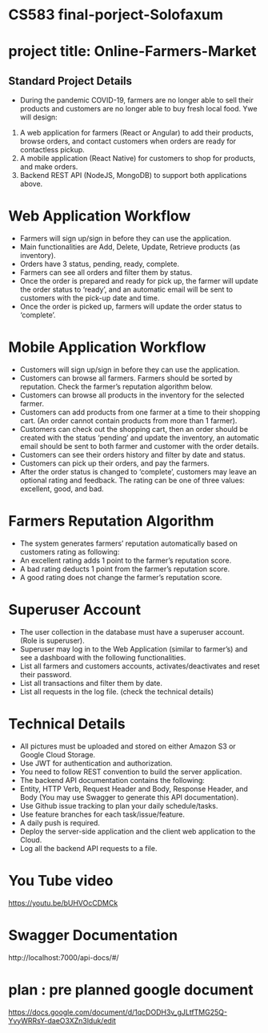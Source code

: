 # CS583 final-porject-Solofaxum# project title: Online-Farmers-Market## Standard Project Details- During the pandemic COVID-19, farmers are no longer able to sell their products andcustomers are no longer able to buy fresh local food.Ywe will design:1. A web application for farmers (React or Angular) to add their products,browse orders, and contact customers when orders are ready forcontactless pickup.2. A mobile application (React Native) for customers to shop for products,and make orders.3. Backend REST API (NodeJS, MongoDB) to support both applicationsabove.# Web Application Workflow- Farmers will sign up/sign in before they can use the application.- Main functionalities are Add, Delete, Update, Retrieve products (as inventory).- Orders have 3 status, pending, ready, complete.- Farmers can see all orders and filter them by status.- Once the order is prepared and ready for pick up, the farmer will update the order status to ‘ready’, and an automatic email will be sent to customers with the pick-up date and time.- Once the order is picked up, farmers will update the order status to ‘complete’.# Mobile Application Workflow- Customers will sign up/sign in before they can use the application.- Customers can browse all farmers. Farmers should be sorted by reputation. Check the farmer’s reputation algorithm below.- Customers can browse all products in the inventory for the selected farmer.- Customers can add products from one farmer at a time to their shopping cart. (An order cannot contain products from more than 1 farmer).- Customers can check out the shopping cart, then an order should be created with the status ‘pending’ and update the inventory, an automatic email should be sent to both farmer and customer with theorder details.- Customers can see their orders history and filter by date and status.- Customers can pick up their orders, and pay the farmers.- After the order status is changed to ‘complete’, customers may leave anoptional rating and feedback. The rating can be one of three values: excellent, good, and bad.# Farmers Reputation Algorithm- The system generates farmers’ reputation automatically based on customers rating asfollowing:- An excellent rating adds 1 point to the farmer’s reputation score.- A bad rating deducts 1 point from the farmer’s reputation score.- A good rating does not change the farmer’s reputation score.# Superuser Account- The user collection in the database must have a superuser account. (Role is superuser).- Superuser may log in to the Web Application (similar to farmer’s) and see a dashboardwith the following functionalities.- List all farmers and customers accounts, activates/deactivates and reset theirpassword.- List all transactions and filter them by date.- List all requests in the log file. (check the technical details)# Technical Details - All pictures must be uploaded and stored on either Amazon S3 or Google CloudStorage.- Use JWT for authentication and authorization.- You need to follow REST convention to build the server application.- The backend API documentation contains the following:- Entity, HTTP Verb, Request Header and Body, Response Header,and Body (You may use Swagger to generate this APIdocumentation).- Use Github issue tracking to plan your daily schedule/tasks.- Use feature branches for each task/issue/feature.- A daily push is required.- Deploy the server-side application and the client web application to the Cloud.- Log all the backend API requests to a file.# You Tube videohttps://youtu.be/bUHVOcCDMCk # Swagger Documentationhttp://localhost:7000/api-docs/#/# plan : pre planned google documenthttps://docs.google.com/document/d/1qcDODH3v_gJLtfTMG25Q-YvyWRRsY-daeO3XZn3lduk/edit 